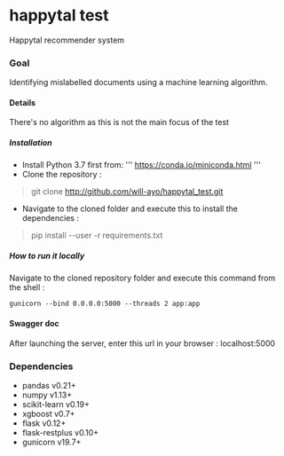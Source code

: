 # happytal test

Happytal recommender system

### Goal
Identifying mislabelled documents using a machine learning algorithm.

#### Details
There's no algorithm as this is not the main focus of the test

##### Installation
* Install Python 3.7 first from:
 '''
 https://conda.io/miniconda.html
 '''
* Clone the repository :
> git clone http://github.com/will-ayo/happytal_test.git
* Navigate to the cloned folder and execute this to install the dependencies :
> pip install --user -r requirements.txt

##### How to run it locally
Navigate to the cloned repository folder and execute this command from the shell :
```
gunicorn --bind 0.0.0.0:5000 --threads 2 app:app
```

#### Swagger doc
After launching the server, enter this url in your browser : localhost:5000

### Dependencies
* pandas v0.21+
* numpy v1.13+
* scikit-learn v0.19+
* xgboost v0.7+
* flask v0.12+
* flask-restplus v0.10+
* gunicorn v19.7+

